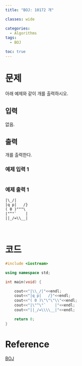 ```yaml
---
title: "BOJ: 10172 개"

classes: wide

categories:
  - Algorithms
tags:
  - BOJ

toc: true
---
```


# 문제

아래 예제와 같이 개를 출력하시오.

## 입력

없음.

## 출력

개를 출력한다.

### 예제 입력 1

```shell

```

### 예제 출력 1

```shell
|\_/|
|q p|   /}
( 0 )"""\
|"^"`    |
||_/=\\__|
```

<br/>

# 코드

```cpp
#include <iostream>

using namespace std;

int main(void) {

    cout<<"|\\_/|"<<endl;
    cout<<"|q p|   /}"<<endl;
    cout<<"( 0 )\"\"\"\\"<<endl;
    cout<<"|\"^\"`    |"<<endl;
    cout<<"||_/=\\\\__|"<<endl;

    return 0;
}
```

# Reference

[BOJ](https://www.acmicpc.net/problem/10172)
